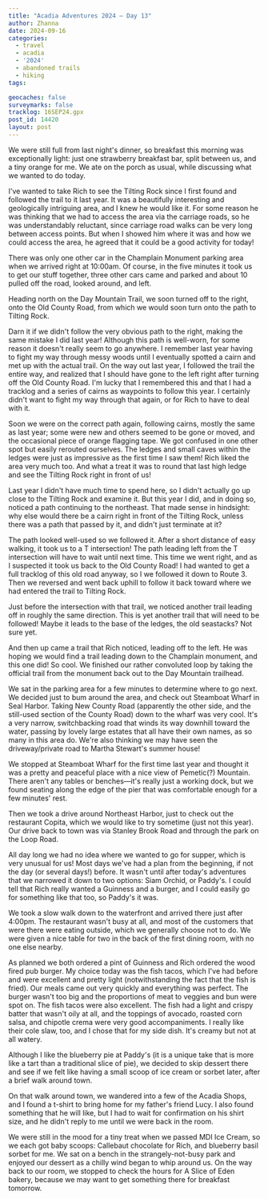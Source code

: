 ```yaml
---
title: "Acadia Adventures 2024 – Day 13"
author: Zhanna
date: 2024-09-16
categories: 
  - travel
  - acadia
  - '2024'
  - abandoned trails
  - hiking
tags:

geocaches: false
surveymarks: false
tracklog: 16SEP24.gpx
post_id: 14420
layout: post
---
```


We were still full from last night's dinner, so breakfast this morning was exceptionally light: just one strawberry breakfast bar, split between us, and a tiny orange for me. We ate on the porch as usual, while discussing what we wanted to do today.

I've wanted to take Rich to see the Tilting Rock since I first found and followed the trail to it last year. It was a beautifully interesting and geologically intriguing area, and I knew he would like it. For some reason he was thinking that we had to access the area via the carriage roads, so he was understandably reluctant, since carriage road walks can be very long between access points. But when I showed him where it was and how we could access the area, he agreed that it could be a good activity for today!

There was only one other car in the Champlain Monument parking area when we arrived right at 10:00am. Of course, in the five minutes it took us to get our stuff together, three other cars came and parked and about 10 pulled off the road, looked around, and left.

Heading north on the Day Mountain Trail, we soon turned off to the right, onto the Old County Road, from which we would soon turn onto the path to Tilting Rock.

Darn it if we didn't follow the very obvious path to the right, making the same mistake I did last year! Although this path is well-worn, for some reason it doesn't really seem to go anywhere. I remember last year having to fight my way through messy woods until I eventually spotted a cairn and met up with the actual trail. On the way out last year, I followed the trail the entire way, and realized that I should have gone to the left right after turning off the Old County Road. I'm lucky that I remembered this and that I had a tracklog and a series of cairns as waypoints to follow this year. I certainly didn't want to fight my way through that again, or for Rich to have to deal with it.

Soon we were on the correct path again, following cairns, mostly the same as last year; some were new and others seemed to be gone or moved, and the occasional piece of orange flagging tape. We got confused in one other spot but easily rerouted ourselves. The ledges and small caves within the ledges were just as impressive as the first time I saw them! Rich liked the area very much too. And what a treat it was to round that last high ledge and see the Tilting Rock right in front of us!

Last year I didn't have much time to spend here, so I didn't actually go up close to the Tilting Rock and examine it. But this year I did, and in doing so, noticed a path continuing to the northeast. That made sense in hindsight: why else would there be a cairn right in front of the Tilting Rock, unless there was a path that passed by it, and didn't just terminate at it?

The path looked well-used so we followed it. After a short distance of easy walking, it took us to a T intersection! The path leading left from the T intersection will have to wait until next time. This time we went right, and as I suspected it took us back to the Old County Road! I had wanted to get a full tracklog of this old road anyway, so I we followed it down to Route 3. Then we reversed and went back uphill to follow it back toward where we had entered the trail to Tilting Rock.

Just before the intersection with that trail, we noticed another trail leading off in roughly the same direction. This is yet another trail that will need to be followed! Maybe it leads to the base of the ledges, the old seastacks? Not sure yet.

And then up came a trail that Rich noticed, leading off to the left. He was hoping we would find a trail leading down to the Champlain monument, and this one did! So cool. We finished our rather convoluted loop by taking the official trail from the monument back out to the Day Mountain trailhead.

We sat in the parking area for a few minutes to determine where to go next. We decided just to bum around the area, and check out Steamboat Wharf in Seal Harbor. Taking New County Road (apparently the other side, and the still-used section of the County Road) down to the wharf was very cool. It's a very narrow, switchbacking road that winds its way downhill toward the water, passing by lovely large estates that all have their own names, as so many in this area do. We're also thinking we may have seen the driveway/private road to Martha Stewart's summer house!

We stopped at Steamboat Wharf for the first time last year and thought it was a pretty and peaceful place with a nice view of Pemetic(?) Mountain. There aren't any tables or benches—it's really just a working dock, but we found seating along the edge of the pier that was comfortable enough for a few minutes' rest. 

Then we took a drive around Northeast Harbor, just to check out the restaurant Copita, which we would like to try sometime (just not this year). Our drive back to town was via Stanley Brook Road and through the park on the Loop Road.

All day long we had no idea where we wanted to go for supper, which is very unusual for us! Most days we've had a plan from the beginning, if not the day (or several days!) before. It wasn't until after today's adventures that we narrowed it down to two options: Siam Orchid, or Paddy's. I could tell that Rich really wanted a Guinness and a burger, and I could easily go for something like that too, so Paddy's it was.

We took a slow walk down to the waterfront and arrived there just after 4:00pm. The restaurant wasn't busy at all, and most of the customers that were there were eating outside, which we generally choose not to do. We were given a nice table for two in the back of the first dining room, with no one else nearby.

As planned we both ordered a pint of Guinness and Rich ordered the wood fired pub burger. My choice today was the fish tacos, which I've had before and were excellent and pretty light (notwithstanding the fact that the fish is fried). Our meals came out very quickly and everything was perfect. The burger wasn't too big and the proportions of meat to veggies and bun were spot on. The fish tacos were also excellent. The fish had a light and crispy batter that wasn't oily at all, and the toppings of avocado, roasted corn salsa, and chipotle crema were very good accompaniments. I really like their cole slaw, too, and I chose that for my side dish. It's creamy but not at all watery.

Although I like the blueberry pie at Paddy's (it is a unique take that is more like a tart than a traditional slice of pie), we decided to skip dessert there and see if we felt like having a small scoop of ice cream or sorbet later, after a brief walk around town.

On that walk around town, we wandered into a few of the Acadia Shops, and I found a t-shirt to bring home for my father's friend Lucy. I also found something that he will like, but I had to wait for confirmation on his shirt size, and he didn't reply to me until we were back in the room.

We were still in the mood for a tiny treat when we passed MDI Ice Cream, so we each got baby scoops: Callebaut chocolate for Rich, and blueberry basil sorbet for me. We sat on a bench in the strangely-not-busy park and enjoyed our dessert as a chilly wind began to whip around us. On the way back to our room, we stopped to check the hours for A Slice of Eden bakery, because we may want to get something there for breakfast tomorrow.
